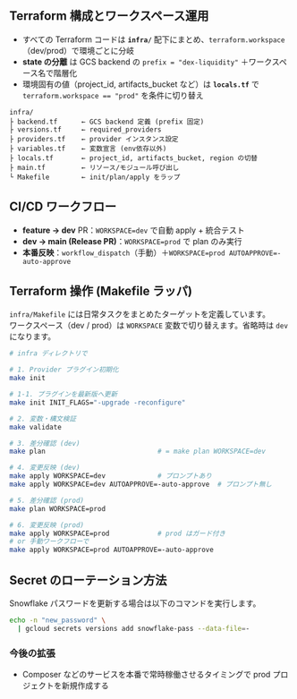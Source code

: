 ## Terraform 構成とワークスペース運用

- すべての Terraform コードは **`infra/`** 配下にまとめ、`terraform.workspace`（dev/prod）で環境ごとに分岐
- **state の分離** は GCS backend の `prefix = "dex-liquidity"` ＋ワークスペース名で階層化
- 環境固有の値（project_id, artifacts_bucket など）は **`locals.tf`** で `terraform.workspace == "prod"` を条件に切り替え

```text
infra/
├ backend.tf      ← GCS backend 定義 (prefix 固定)
├ versions.tf     ← required_providers
├ providers.tf    ← provider インスタンス設定
├ variables.tf    ← 変数宣言 (env依存以外)
├ locals.tf       ← project_id, artifacts_bucket, region の切替
├ main.tf         ← リソース/モジュール呼び出し
└ Makefile        ← init/plan/apply をラップ
```

## CI/CD ワークフロー

- **feature → dev** PR：`WORKSPACE=dev` で自動 apply + 統合テスト
- **dev → main (Release PR)**：`WORKSPACE=prod` で plan のみ実行
- **本番反映**：`workflow_dispatch`（手動）＋`WORKSPACE=prod AUTOAPPROVE=-auto-approve`

## Terraform 操作 (Makefile ラッパ)

`infra/Makefile` には日常タスクをまとめたターゲットを定義しています。  
ワークスペース（dev / prod）は `WORKSPACE` 変数で切り替えます。省略時は `dev`になります。

```bash
# infra ディレクトリで

# 1. Provider プラグイン初期化
make init

# 1-1. プラグインを最新版へ更新
make init INIT_FLAGS="-upgrade -reconfigure"

# 2. 変数・構文検証
make validate

# 3. 差分確認 (dev)
make plan                            # = make plan WORKSPACE=dev

# 4. 変更反映 (dev)
make apply WORKSPACE=dev             # プロンプトあり
make apply WORKSPACE=dev AUTOAPPROVE=-auto-approve  # プロンプト無し

# 5. 差分確認 (prod)
make plan WORKSPACE=prod

# 6. 変更反映 (prod)
make apply WORKSPACE=prod            # prod はガード付き
# or 手動ワークフローで
make apply WORKSPACE=prod AUTOAPPROVE=-auto-approve
```

## Secret のローテーション方法

Snowflake パスワードを更新する場合は以下のコマンドを実行します。

```bash
echo -n "new_password" \
  | gcloud secrets versions add snowflake-pass --data-file=-
```

### 今後の拡張

- Composer などのサービスを本番で常時稼働させるタイミングで prod プロジェクトを新規作成する
